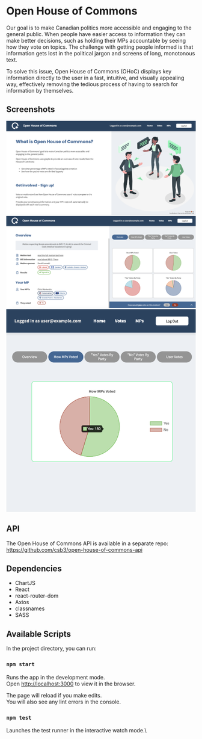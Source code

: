 # Open House of Commons

Our goal is to make Canadian politics more accessible and engaging to the general public. When people have easier access to information they can make better decisions, such as holding their MPs accountable by seeing how they vote on topics. The challenge with getting people informed is that information gets lost in the political jargon and screens of long, monotonous text. 

To solve this issue, Open House of Commons (OHoC) displays key information directly to the user in a fast, intuitive, and visually appealing way, effectively removing the tedious process of having to search for information by themselves. 

## Screenshots
!["Screenshot of Home Page"](https://github.com/csb3/open-house-of-commons/blob/543ae6128638889587b7fca3c8ce877aaabfa6fa/docs/homepage.png?raw=true)
!["Screenshot of Vote View"](https://github.com/csb3/open-house-of-commons/blob/543ae6128638889587b7fca3c8ce877aaabfa6fa/docs/vote-view.png?raw=true)
!["Screenshot of Individual Chart View"](https://github.com/csb3/open-house-of-commons/blob/543ae6128638889587b7fca3c8ce877aaabfa6fa/docs/individual-chart.png?raw=true)

## API

The Open House of Commons API is available in a separate repo: https://github.com/csb3/open-house-of-commons-api

## Dependencies
* ChartJS
* React
* react-router-dom
* Axios
* classnames
* SASS

## Available Scripts

In the project directory, you can run:

### `npm start`

Runs the app in the development mode.\
Open [http://localhost:3000](http://localhost:3000) to view it in the browser.

The page will reload if you make edits.\
You will also see any lint errors in the console.

### `npm test`

Launches the test runner in the interactive watch mode.\

